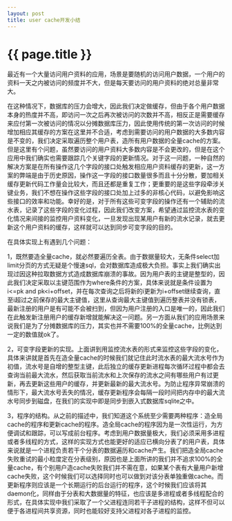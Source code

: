 ```yaml
---
layout: post
title: user cache开发小结
---
```


{{ page.title }}
===============

最近有一个大量访问用户资料的应用，场景是要随机的访问用户数据，一个用户的资料一天之内被访问的频度并不大，但是每天要访问的用户资料的绝对总量非常大。

在这种情况下，数据库的压力会增大，因此我们决定做缓存，但由于各个用户数据本身的热度并不高，即访问一次之后再次被访问的次数并不高，相反正是需要缓存来应付第一次被访问的情况以分摊数据库压力，因此使用传统的第一次访问的时候增加相应其缓存的方案在这里并不合适，考虑到需要访问的用户数据的大多数内容是不变的，我们决定采取遍历整个用户表，造所有用户数据的全量cache的方案。但是这里有个问题，虽然要访问的用户资料大多数内容是不会更改的，但是在这个应用中我们确实也需要跟踪几个关键字段的更新情况。对于这一问题，一种自然的解决方案是在所有操作这几个字段的接口处触发相应用户资料缓存的更新，这一方案的弊端是由于历史原因，操作这一字段的接口数量很多而且十分分散，要加相关缓存更新代码工作量会比较大，而且还都是重复工作；更重要的是这些字段牵涉关键业务，我们不想在操作这些字段的接口处加上过多的非核心代码，以避免影响这些接口的效率和功能。幸好的是，对于所有这些可变字段的操作还有一个辅助的流水表，记录了这些字段的变化过程，因此我们改变方案，希望通过监控流水表的变化情况来间接的监控用户资料变化，一旦发现出现某用户有新的流水记录，就去更新这个用户资料的缓存，这样就可以达到同步可变字段的目的。

在具体实现上有遇到几个问题：

1，既然要造全量cache，就必然要遍历全表。由于数据量较大，无条件select加limit分页的方式无疑是个慢速sql，会对数据库造成极大负担。事实上我们确实出现过因这种拉取数据方式造成数据库崩溃的事故。因为用户表的主键是整型的，因此我们决定采取以主键范围作为where条件的方案，具体来说就是条件设置为i<=pk and pk<i+offset，并在每次查询之后将新的i更新为i+offset继续查询，直至i超过之前保存的最大主键值，这里从查询最大主键值到遍历整表并没有锁表，最新注册的用户是有可能不会被扫到，但因为用户注册的入口是唯一的，因此我们在此触发新注册用户的缓存新增就能解决这一问题。另一方面从我们的应用场景来说我们是为了分摊数据库的压力，其实也并不需要100%的全量cache，比例达到一定的数值就ok了。

2，可变字段更新的实现。上面讲到用监控流水表的形式来监控这些字段的变化，具体来讲就是首先在造全量cache的时候我们就记住此时流水表的最大流水号作为初值，流水号是自增的整型主键，此后独立的缓存更新进程每次循环过程中都会去查询当前最大流水，然后获取当前流水和上次保存的流水之间有哪些用户有过更新，再去更新这些用户的缓存，并更新最新的最大流水号。为防止程序异常崩溃的情形下，最大流水号丢失的情况，缓存更新程序会每隔一段时间把内存中的最大流水号同步到磁盘，在我们的实现中即是同步到嵌入式数据库sqlite之中。

3，程序的结构。从之前的描述中，我们知道这个系统至少需要两种程序：造全局cache的程序和更新cache的程序。造全局cache的程序因为是一次性运行，为方便调试和跟踪，可以写成前台程序。考虑到用户数据量极大，我们必须采用多进程或者多线程的方式，这样的实现方式也能更好的适应已横向分表了的用户表，具体来说就是一个进程负责若干个分表的数据遍历和cache产生。我们把造全局cache失败重试的最小粒度定在分表级别，原因也是上面所讲的我们并不追求100%的全量cache，有个别用户造cache失败我们并不需在意，如果某个表有大量用户新增cache失败，这个时候我们可以选择同时也可以做到对该分表单独重做cache。而更新程序则应该是一个长期运行的后台运行的程序，这个时候我们应该将其daemon化，同样由于分表和大数据量的特征，也应该是多进程或者多线程配合的形式，在具体实现中我们采取了一个父进程连同若干子进程的结构，这样不但可以便于各进程间共享资源，同时也能较好支持父进程对各子进程的监控。

